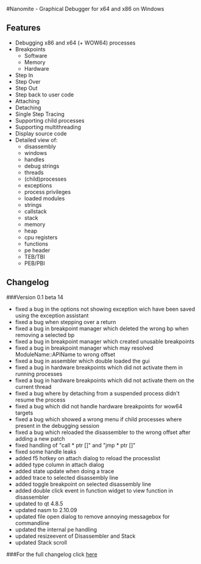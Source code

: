 #Nanomite - Graphical Debugger for x64 and x86 on Windows

## Features
- Debugging x86 and x64 (+ WOW64) processes
- Breakpoints
    - Software
	- Memory
	- Hardware
- Step In
- Step Over
- Step Out
- Step back to user code
- Attaching
- Detaching
- Single Step Tracing
- Supporting child processes
- Supporting multithreading
- Display source code
- Detailed view of:
	- disassembly
	- windows
	- handles
	- debug strings
	- threads
	- (child)processes
	- exceptions
	- process privileges
	- loaded modules
	- strings
	- callstack
	- stack
	- memory
	- heap
	- cpu registers
	- functions
	- pe header
	- TEB/TBI
	- PEB/PBI

## Changelog
###Version 0.1 beta 14
+ fixed a bug in the options not showing exception wich have been saved using the exception assistant
+ fixed a bug when stepping over a return
+ fixed a bug in breakpoint manager which deleted the wrong bp when removing a selected bp
+ fixed a bug in breakpoint manager which created unusable breakpoints
+ fixed a bug in breakpoint manager which may resolved ModuleName::APIName to wrong offset
+ fixed a bug in assembler which double loaded the gui
+ fixed a bug in hardware breakpoints which did not activate them in running processes
+ fixed a bug in hardware breakpoints which did not activate them on the current thread
+ fixed a bug where by detaching from a suspended process didn't resume the process
+ fixed a bug which did not handle hardware breakpoints for wow64 targets
+ fixed a bug which showed a wrong menu if child processes where present in the debugging session
+ fixed a bug which reloaded the disassembler to the wrong offset after adding a new patch
+ fixed handling of "call * ptr []" and "jmp * ptr []"
+ fixed some handle leaks
+ added f5 hotkey on attach dialog to reload the processlist
+ added type column in attach dialog
+ added state update when doing a trace
+ added trace to selected disassembly line
+ added toggle breakpoint on selected disassembly line
+ added double click event in function widget to view function in disassembler
+ updated to qt 4.8.5
+ updated nasm to 2.10.09
+ updated file open dialog to remove annoying messagebox for commandline
+ updated the internal pe handling
+ updated resizeevent of Disassembler and Stack
+ updated Stack scroll

###For the full changelog click [here](https://github.com/zer0fl4g/Nanomite/blob/master/changelog.md)